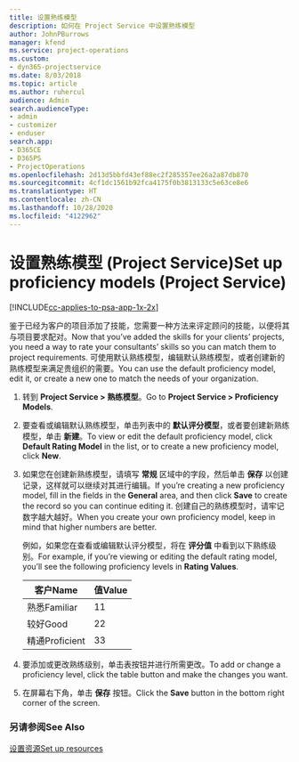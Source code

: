 ```yaml
---
title: 设置熟练模型
description: 如何在 Project Service 中设置熟练模型
author: JohnPBurrows
manager: kfend
ms.service: project-operations
ms.custom:
- dyn365-projectservice
ms.date: 8/03/2018
ms.topic: article
ms.author: ruhercul
audience: Admin
search.audienceType:
- admin
- customizer
- enduser
search.app:
- D365CE
- D365PS
- ProjectOperations
ms.openlocfilehash: 2d13d5bbfd43ef88ec2f285357ee26a2a87db870
ms.sourcegitcommit: 4cf1dc1561b92fca4175f0b3813133c5e63ce8e6
ms.translationtype: HT
ms.contentlocale: zh-CN
ms.lasthandoff: 10/28/2020
ms.locfileid: "4122962"
---
```

# <a name="set-up-proficiency-models-project-service"></a><span data-ttu-id="bef51-103">设置熟练模型 (Project Service)</span><span class="sxs-lookup"><span data-stu-id="bef51-103">Set up proficiency models (Project Service)</span></span>

[!INCLUDE[cc-applies-to-psa-app-1x-2x](../includes/cc-applies-to-psa-app-1x-2x.md)]

<span data-ttu-id="bef51-104">鉴于已经为客户的项目添加了技能，您需要一种方法来评定顾问的技能，以便将其与项目要求配对。</span><span class="sxs-lookup"><span data-stu-id="bef51-104">Now that you’ve added the skills for your clients’ projects, you need a way to rate your consultants’ skills so you can match them to project requirements.</span></span> <span data-ttu-id="bef51-105">可使用默认熟练模型，编辑默认熟练模型，或者创建新的熟练模型来满足贵组织的需要。</span><span class="sxs-lookup"><span data-stu-id="bef51-105">You can use the default proficiency model, edit it, or create a new one to match the needs of your organization.</span></span>  
  
1.  <span data-ttu-id="bef51-106">转到 **Project Service > 熟练模型**。</span><span class="sxs-lookup"><span data-stu-id="bef51-106">Go to **Project Service > Proficiency Models**.</span></span>  
  
2.  <span data-ttu-id="bef51-107">要查看或编辑默认熟练模型，单击列表中的 **默认评分模型**，或者要创建新熟练模型，单击 **新建**。</span><span class="sxs-lookup"><span data-stu-id="bef51-107">To view or edit the default proficiency model, click **Default Rating Model** in the list, or to create a new proficiency model, click **New**.</span></span>  
  
3.  <span data-ttu-id="bef51-108">如果您在创建新熟练模型，请填写 **常规** 区域中的字段，然后单击 **保存** 以创建记录，这样就可以继续对其进行编辑。</span><span class="sxs-lookup"><span data-stu-id="bef51-108">If you’re creating a new proficiency model, fill in the fields in the **General** area, and then click **Save** to create the record so you can continue editing it.</span></span> <span data-ttu-id="bef51-109">创建自己的熟练模型时，请牢记数字越大越好。</span><span class="sxs-lookup"><span data-stu-id="bef51-109">When you create your own proficiency model, keep in mind that higher numbers are better.</span></span>  
  
     <span data-ttu-id="bef51-110">例如，如果您在查看或编辑默认评分模型，将在 **评分值** 中看到以下熟练级别。</span><span class="sxs-lookup"><span data-stu-id="bef51-110">For example, if you’re viewing or editing the default rating model, you’ll see the following proficiency levels in **Rating Values**.</span></span>  
  
    |<span data-ttu-id="bef51-111">客户</span><span class="sxs-lookup"><span data-stu-id="bef51-111">Name</span></span>|<span data-ttu-id="bef51-112">值</span><span class="sxs-lookup"><span data-stu-id="bef51-112">Value</span></span>|  
    |----------|-----------|  
    |<span data-ttu-id="bef51-113">熟悉</span><span class="sxs-lookup"><span data-stu-id="bef51-113">Familiar</span></span>|<span data-ttu-id="bef51-114">1</span><span class="sxs-lookup"><span data-stu-id="bef51-114">1</span></span>|  
    |<span data-ttu-id="bef51-115">较好</span><span class="sxs-lookup"><span data-stu-id="bef51-115">Good</span></span>|<span data-ttu-id="bef51-116">2</span><span class="sxs-lookup"><span data-stu-id="bef51-116">2</span></span>|  
    |<span data-ttu-id="bef51-117">精通</span><span class="sxs-lookup"><span data-stu-id="bef51-117">Proficient</span></span>|<span data-ttu-id="bef51-118">3</span><span class="sxs-lookup"><span data-stu-id="bef51-118">3</span></span>|  
  
4.  <span data-ttu-id="bef51-119">要添加或更改熟练级别，单击表按钮并进行所需更改。</span><span class="sxs-lookup"><span data-stu-id="bef51-119">To add or change a proficiency level, click the table button and make the changes you want.</span></span>  
  
5.  <span data-ttu-id="bef51-120">在屏幕右下角，单击 **保存** 按钮。</span><span class="sxs-lookup"><span data-stu-id="bef51-120">Click the **Save** button in the bottom right corner of the screen.</span></span>  
  
### <a name="see-also"></a><span data-ttu-id="bef51-121">另请参阅</span><span class="sxs-lookup"><span data-stu-id="bef51-121">See Also</span></span>  
 [<span data-ttu-id="bef51-122">设置资源</span><span class="sxs-lookup"><span data-stu-id="bef51-122">Set up resources</span></span>](../psa/set-up-resources.md)
